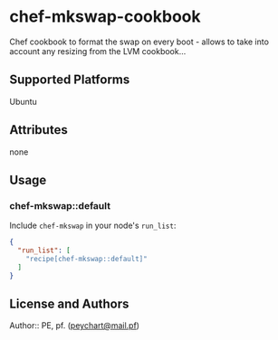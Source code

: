 # chef-mkswap-cookbook

 Chef cookbook to format the swap on every boot - allows to take into account any resizing from the LVM cookbook...

## Supported Platforms

 Ubuntu

## Attributes

 none

## Usage

### chef-mkswap::default

Include `chef-mkswap` in your node's `run_list`:

```json
{
  "run_list": [
    "recipe[chef-mkswap::default]"
  ]
}
```

## License and Authors

Author:: PE, pf. (<peychart@mail.pf>)
